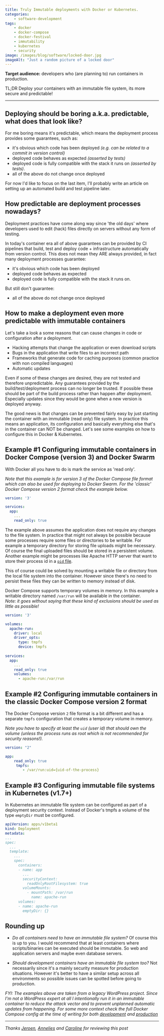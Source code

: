 ```yaml
---
title: Truly Immutable deployments with Docker or Kubernetes. 
categories: 
    - software-development
tags: 
    - docker
    - docker-compose
    - docker-festival
    - immutability
    - kubernetes
    - security
image: /images/blog/software/locked-door.jpg
imageAlt: "Just a random picture of a locked door"
---
```


__Target audience:__ developers who (are planning to) run containers in production.

TL;DR Deploy your containers with an immutable file system, its more secure and predictable!

---

## Deploying should be boring a.k.a. predictable, what does that look like?

For me boring means it's predictable, which means the deployment process provides some guarantees, such as:

- <i class="fa fa-check-square" style="color: green"></i> it's obvious which code has been deployed *(e.g. can be related to a commit in version control)*
- <i class="fa fa-check-square" style="color: green"></i> deployed code behaves as expected *(asserted by tests)*
- <i class="fa fa-check-square" style="color: green"></i> deployed code is fully compatible with the stack it runs on *(asserted by tests)*.
- <i class="fa fa-check-square" style="color: green"></i> all of the above do not change once deployed

For now I'd like to focus on the last item, I'll probably write an article on setting up an automated build and test pipeline later. 

## How predictable are deployment processes nowadays? 

Deployment practices have come along way since 'the old days' where developers used to edit (hack) files directly on servers without any form of testing.

In today's container era all of above guarantees can be provided by CI pipelines that build, test and deploy code + infrastructure automatically from version control.
This does not mean they ARE always provided, in fact many deployment processes guarantee:

- <i class="fa fa-check-square" style="color: green"></i> it's obvious which code has been deployed
- <i class="fa fa-check-square" style="color: green"></i> deployed code behaves as expected
- <i class="fa fa-check-square" style="color: green"></i> deployed code is fully compatible with the stack it runs on.

But still don't guarantee:

- <i class="fa fa-times" style="color: red"></i> all of the above do not change once deployed

## How to make a deployment even more predictable with immutable containers

Let's take a look a some reasons that can cause changes in code or configuration after a deployment. 

- Hacking attempts that change the application or even download scripts 
- Bugs in the application that write files to an incorrect path
- Frameworks that generate code for caching purposes (common practice with non compiled languages)
- Automatic updates

Even if some of these changes are desired, they are not tested and therefore unpredictable. Any guarantees provided by the build/test/deployment process can no longer be trusted. If possible these should be part of the build process rather than happen after deployment. Especially updates since they would be gone when a new version is deployed anyway.
 
The good news is that changes can be prevented fairly easy by just starting the container with an immutable (read only) file system. 
In practice this means an application, its configuration and basically everything else that's in the container can NOT be changed.
Let's see some examples on how to configure this in Docker & Kubernetes.

## Example #1 Configuring immutable containers in Docker Compose (version 3) and Docker Swarm

With Docker all you have to do is mark the service as 'read only'.

*Note that this example is for version 3 of the Docker Compose file format which can also be used for deploying to Docker Swarm. 
For the 'classic' Docker Compose version 2 format check the example below.*


```yaml
version: '3'

services:
  app:
    ...
    read_only: true
```

The example above assumes the application does not require any changes to the file system. 
In practice that might not always be possible because some processes require some files or directories to be writable.
For example a temporary directory for storing file uploads might be necessary. 
Of course the final uploaded files should be stored in a persistent volume. 
Another example might be processes like Apache HTTP server that want to store their process id in a [`pid` file](https://linux.die.net/man/3/pidfile).

This of course could be solved by mounting a writable file or directory from the local file system into the container. 
However since there's no need to persist these files they can be written to memory instead of disk.
 
Docker Compose supports temporary volumes in memory.
In this example a writable directory named `/var/run` will be available in the container.  
*Note: it goes without saying that these kind of exclusions should be used as little as possible!*

```yaml
version: '3'

volumes:
  apache-run:
    driver: local
    driver_opts:
      type: tmpfs
      device: tmpfs
      
services:
  app:
    ...
    read_only: true
    volumes:
      - apache-run:/var/run
```

## Example #2 Configuring immutable containers in the classic Docker Compose version 2 format

The Docker Compose version `2` file format is a bit different and has a separate `tmpfs` configuration that creates a temporary volume in memory.

*Note you have to specify at least the `uid` (user id) that should own the volume (unless the process runs as root which is not recommended for security reasons!).*  


```yaml
version: "2"

app:
    read_only: true
     tmpfs:
        - /var/run:uid={uid-of-the-process}
```

## Example #3 Configuring immutable file systems in Kubernetes (v1.7+)

In Kubernetes an immutable file system can be configured as part of a deployment security context. 
Instead of Docker's tmpfs a volume of the type `emptyDir` must be configured.

```yaml
apiVersion: apps/v1beta1
kind: Deployment
metadata:
...
spec:
  ...
  template:
    ...
    spec:
      containers:
      - name: app
        ...
        securityContext:
          readOnlyRootFilesystem: true
        volumeMounts:
          - mountPath: /var/run
            name: apache-run
      volumes:
      - name: apache-run
        emptyDir: {}

```

## Rounding up

- *Do all containers need to have an immutable file system?*
Of course this is up to you. I would recommend that at least containers where scripts/binaries can be executed should be immutable. So web and application servers and maybe even database servers.

- *Should development containers have an immutable file system too?*
Not necessarily since it's a mainly security measure for production situations.
However it's better to have a similar setup across all environments so possible issues can be spotted before going to production.


*FYI: The examples above are taken from a legacy WordPress project. Since I'm not a WordPress expert at all I intentionally run it in an immutable container to reduce the attack vector and 
to prevent unplanned automatic updates from happening. For some more context check the full Docker Compose config at the time of writing for both 
[development](https://github.com/allihoppa/allihoppa.nl/blob/4e061496f8d489a00c0d1cf32725d90e376eb426/environment/dev/docker-compose.yml#L28) and
[production](https://github.com/allihoppa/allihoppa.nl/blob/4e061496f8d489a00c0d1cf32725d90e376eb426/environment/prod/docker-compose.yml#L43)*

---

*Thanks 
[Jeroen](https://twitter.com/n0x13),
[Annelies](https://twitter.com/alli_hoppa) and
[Caroline](https://twitter.com/erzitkaktussen)
for reviewing this post*
